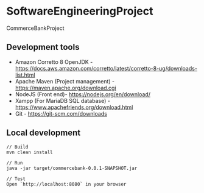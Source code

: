 # SoftwareEngineeringProject
CommerceBankProject

## Development tools
* Amazon Corretto 8 OpenJDK - https://docs.aws.amazon.com/corretto/latest/corretto-8-ug/downloads-list.html
* Apache Maven (Project management) - https://maven.apache.org/download.cgi
* NodeJS (Front end)- https://nodejs.org/en/download/
* Xampp (For MariaDB SQL database) - https://www.apachefriends.org/download.html
* Git - https://git-scm.com/downloads

## Local development
```
// Build
mvn clean install

// Run
java -jar target/commercebank-0.0.1-SNAPSHOT.jar

// Test
Open `http://localhost:8080` in your browser
```
